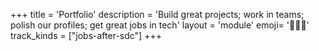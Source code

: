 +++
title = 'Portfolio'
description = 'Build great projects; work in teams; polish our profiles; get great jobs in tech'
layout = 'module'
emoji= '🧑🏾‍🚀'
track_kinds = ["jobs-after-sdc"]
+++
